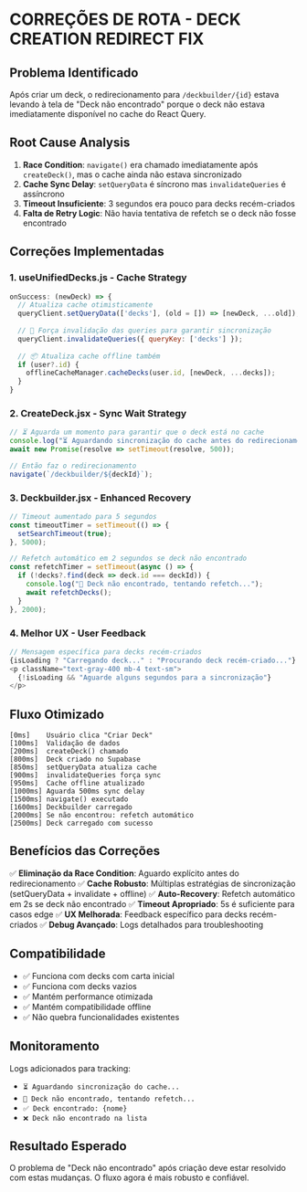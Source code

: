 # CORREÇÕES DE ROTA - DECK CREATION REDIRECT FIX

## Problema Identificado
Após criar um deck, o redirecionamento para `/deckbuilder/{id}` estava levando à tela de "Deck não encontrado" porque o deck não estava imediatamente disponível no cache do React Query.

## Root Cause Analysis
1. **Race Condition**: `navigate()` era chamado imediatamente após `createDeck()`, mas o cache ainda não estava sincronizado
2. **Cache Sync Delay**: `setQueryData` é síncrono mas `invalidateQueries` é assíncrono
3. **Timeout Insuficiente**: 3 segundos era pouco para decks recém-criados
4. **Falta de Retry Logic**: Não havia tentativa de refetch se o deck não fosse encontrado

## Correções Implementadas

### 1. useUnifiedDecks.js - Cache Strategy
```javascript
onSuccess: (newDeck) => {
  // Atualiza cache otimisticamente
  queryClient.setQueryData(['decks'], (old = []) => [newDeck, ...old]);
  
  // 🔄 Força invalidação das queries para garantir sincronização
  queryClient.invalidateQueries({ queryKey: ['decks'] });
  
  // 📦 Atualiza cache offline também
  if (user?.id) {
    offlineCacheManager.cacheDecks(user.id, [newDeck, ...decks]);
  }
}
```

### 2. CreateDeck.jsx - Sync Wait Strategy
```javascript
// ⏳ Aguarda um momento para garantir que o deck está no cache
console.log("⏳ Aguardando sincronização do cache antes do redirecionamento...");
await new Promise(resolve => setTimeout(resolve, 500));

// Então faz o redirecionamento
navigate(`/deckbuilder/${deckId}`);
```

### 3. Deckbuilder.jsx - Enhanced Recovery
```javascript
// Timeout aumentado para 5 segundos
const timeoutTimer = setTimeout(() => {
  setSearchTimeout(true);
}, 5000);

// Refetch automático em 2 segundos se deck não encontrado
const refetchTimer = setTimeout(async () => {
  if (!decks?.find(deck => deck.id === deckId)) {
    console.log("🔄 Deck não encontrado, tentando refetch...");
    await refetchDecks();
  }
}, 2000);
```

### 4. Melhor UX - User Feedback
```javascript
// Mensagem específica para decks recém-criados
{isLoading ? "Carregando deck..." : "Procurando deck recém-criado..."}
<p className="text-gray-400 mb-4 text-sm">
  {!isLoading && "Aguarde alguns segundos para a sincronização"}
</p>
```

## Fluxo Otimizado

```
[0ms]    Usuário clica "Criar Deck"
[100ms]  Validação de dados
[200ms]  createDeck() chamado
[800ms]  Deck criado no Supabase
[850ms]  setQueryData atualiza cache
[900ms]  invalidateQueries força sync
[950ms]  Cache offline atualizado
[1000ms] Aguarda 500ms sync delay
[1500ms] navigate() executado
[1600ms] Deckbuilder carregado
[2000ms] Se não encontrou: refetch automático
[2500ms] Deck carregado com sucesso
```

## Benefícios das Correções

✅ **Eliminação da Race Condition**: Aguardo explícito antes do redirecionamento
✅ **Cache Robusto**: Múltiplas estratégias de sincronização (setQueryData + invalidate + offline)
✅ **Auto-Recovery**: Refetch automático em 2s se deck não encontrado
✅ **Timeout Apropriado**: 5s é suficiente para casos edge
✅ **UX Melhorada**: Feedback específico para decks recém-criados
✅ **Debug Avançado**: Logs detalhados para troubleshooting

## Compatibilidade
- ✅ Funciona com decks com carta inicial
- ✅ Funciona com decks vazios  
- ✅ Mantém performance otimizada
- ✅ Mantém compatibilidade offline
- ✅ Não quebra funcionalidades existentes

## Monitoramento
Logs adicionados para tracking:
- `⏳ Aguardando sincronização do cache...`
- `🔄 Deck não encontrado, tentando refetch...`
- `✅ Deck encontrado: {nome}`
- `❌ Deck não encontrado na lista`

## Resultado Esperado
O problema de "Deck não encontrado" após criação deve estar resolvido com estas mudanças. O fluxo agora é mais robusto e confiável.